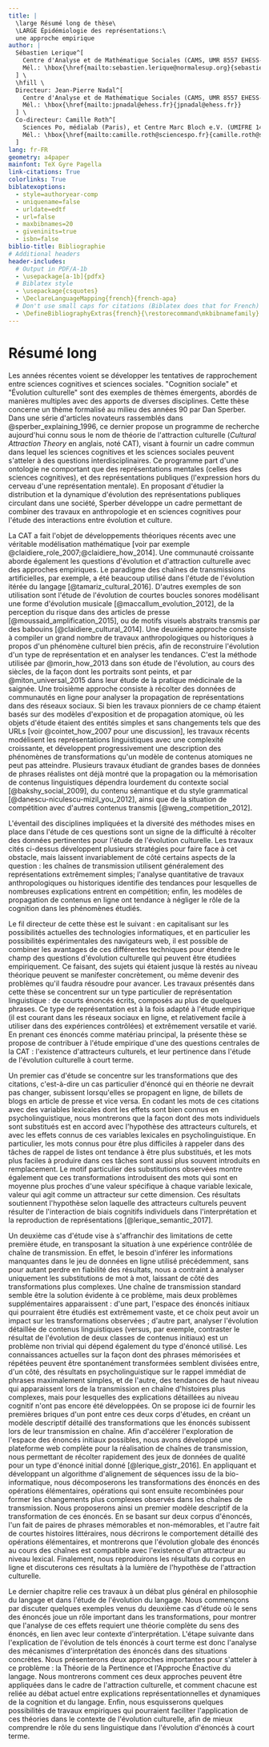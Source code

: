 ```yaml
---
title: |
  \large Résumé long de thèse\
  \LARGE Épidémiologie des représentations:\
  une approche empirique
author: |
  Sébastien Lerique^[
    Centre d'Analyse et de Mathématique Sociales (CAMS, UMR 8557 EHESS-CNRS, Paris).
    Mél.: \hbox{\href{mailto:sebastien.lerique@normalesup.org}{sebastien.lerique@normalesup.org}}.
  ] \
  \hfill \
  Directeur: Jean-Pierre Nadal^[
    Centre d'Analyse et de Mathématique Sociales (CAMS, UMR 8557 EHESS-CNRS, Paris), et Laboratoire de Physique Statistique (LPS, UMR 8550 CNRS-ENS-UPMC-Univ. Paris Diderot, Paris).
    Mél.: \hbox{\href{mailto:jpnadal@ehess.fr}{jpnadal@ehess.fr}}
  ] \
  Co-directeur: Camille Roth^[
    Sciences Po, médialab (Paris), et Centre Marc Bloch e.V. (UMIFRE 14 CNRS-MAEE, Berlin).
    Mél.: \hbox{\href{mailto:camille.roth@sciencespo.fr}{camille.roth@sciencespo.fr}}
  ]
lang: fr-FR
geometry: a4paper
mainfont: TeX Gyre Pagella
link-citations: True
colorlinks: True
biblatexoptions:
  - style=authoryear-comp
  - uniquename=false
  - urldate=edtf
  - url=false
  - maxbibnames=20
  - giveninits=true
  - isbn=false
biblio-title: Bibliographie
# Additional headers
header-includes:
  # Output in PDF/A-1b
  - \usepackage[a-1b]{pdfx}
  # Biblatex style
  - \usepackage{csquotes}
  - \DeclareLanguageMapping{french}{french-apa}
  # Don't use small caps for citations (Biblatex does that for French)
  - \DefineBibliographyExtras{french}{\restorecommand\mkbibnamefamily}
---
```


# Résumé long

Les années récentes voient se développer les tentatives de rapprochement entre sciences cognitives et sciences sociales.
"Cognition sociale" et "Évolution culturelle" sont des exemples de thèmes émergents, abordés de manières multiples avec des apports de diverses disciplines.
Cette thèse concerne un thème formalisé au milieu des années 90 par Dan Sperber.
Dans une série d'articles novateurs rassemblés dans @sperber_explaining_1996, ce dernier propose un programme de recherche aujourd'hui connu sous le nom de théorie de l'attraction culturelle (*Cultural Attraction Theory* en anglais, noté CAT), visant à fournir un cadre commun dans lequel les sciences cognitives et les sciences sociales peuvent s'atteler à des questions interdisciplinaires.
Ce programme part d'une ontologie ne comportant que des représentations mentales (celles des sciences cognitives), et des représentations publiques (l'expression hors du cerveau d'une représentation mentale).
En proposant d'étudier la distribution et la dynamique d'évolution des représentations publiques circulant dans une société, Sperber développe un cadre permettant de combiner des travaux en anthropologie et en sciences cognitives pour l'étude des interactions entre évolution et culture.

La CAT a fait l'objet de développements théoriques récents avec une véritable modélisation mathématique [voir par exemple @claidiere_role_2007;@claidiere_how_2014].
Une communauté croissante aborde également les questions d'évolution et d'attraction culturelle avec des approches empiriques.
Le paradigme des chaînes de transmissions artificielles, par exemple, a été beaucoup utilisé dans l'étude de l'évolution itérée du langage [@tamariz_cultural_2016].
D'autres exemples de son utilisation sont l'étude de l'évolution de courtes boucles sonores modélisant une forme d'évolution musicale [@maccallum_evolution_2012], de la perception du risque dans des articles de presse [@moussaid_amplification_2015], ou de motifs visuels abstraits transmis par des babouins [@claidiere_cultural_2014].
Une deuxième approche consiste à compiler un grand nombre de travaux anthropologiques ou historiques à propos d'un phénomène culturel bien précis, afin de reconstruire l'évolution d'un type de représentation et en analyser les tendances.
C'est la méthode utilisée par @morin_how_2013 dans son étude de l'évolution, au cours des siècles, de la façon dont les portraits sont peints, et par @miton_universal_2015 dans leur étude de la pratique médicinale de la saignée.
Une troisième approche consiste à récolter des données de communautés en ligne pour analyser la propagation de représentations dans des réseaux sociaux.
Si bien les travaux pionniers de ce champ étaient basés sur des modèles d'exposition et de propagation atomique, où les objets d'étude étaient des entités simples et sans changements tels que des URLs [voir @cointet_how_2007 pour une discussion], les travaux récents modélisent les représentations linguistiques avec une complexité croissante, et développent progressivement une description des phénomènes de transformations qu'un modèle de contenus atomiques ne peut pas atteindre.
Plusieurs travaux étudiant de grandes bases de données de phrases réalistes ont déjà montré que la propagation ou la mémorisation de contenus linguistiques dépendra lourdement du contexte social [@bakshy_social_2009], du contenu sémantique et du style grammatical [@danescu-niculescu-mizil_you_2012], ainsi que de la situation de compétition avec d'autres contenus transmis [@weng_competition_2012].

L'éventail des disciplines impliquées et la diversité des méthodes mises en place dans l'étude de ces questions sont un signe de la difficulté à récolter des données pertinentes pour l'étude de l'évolution culturelle.
Les travaux cités ci-dessus développent plusieurs stratégies pour faire face à cet obstacle, mais laissent invariablement de côté certains aspects de la question :
les chaînes de transmission utilisent généralement des représentations extrêmement simples;
l'analyse quantitative de travaux anthropologiques ou historiques identifie des tendances pour lesquelles de nombreuses explications entrent en compétition;
enfin, les modèles de propagation de contenus en ligne ont tendance à négliger le rôle de la cognition dans les phénomènes étudiés.

Le fil directeur de cette thèse est le suivant :
en capitalisant sur les possibilités actuelles des technologies informatiques, et en particulier les possibilités expérimentales des navigateurs web, il est possible de combiner les avantages de ces différentes techniques pour étendre le champ des questions d'évolution culturelle qui peuvent être étudiées empiriquement.
Ce faisant, des sujets qui étaient jusque là restés au niveau théorique peuvent se manifester concrètement, ou même devenir des problèmes qu'il faudra résoudre pour avancer.
Les travaux présentés dans cette thèse se concentrent sur un type particulier de représentation linguistique :
de courts énoncés écrits, composés au plus de quelques phrases.
Ce type de représentation est à la fois adapté à l'étude empirique (il est courant dans les réseaux sociaux en ligne, et relativement facile à utiliser dans des expériences contrôlées) et extrêmement versatile et varié.
En prenant ces énoncés comme matériau principal, la présente thèse se propose de contribuer à l'étude empirique d'une des questions centrales de la CAT :
l'existence d'attracteurs culturels, et leur pertinence dans l'étude de l'évolution culturelle à court terme.

Un premier cas d'étude se concentre sur les transformations que des citations, c'est-à-dire un cas particulier d'énoncé qui en théorie ne devrait pas changer, subissent lorsqu'elles se propagent en ligne, de billets de blogs en article de presse et vice versa.
En codant les mots de ces citations avec des variables lexicales dont les effets sont bien connus en psycholinguistique, nous montrerons que la façon dont des mots individuels sont substitués est en accord avec l'hypothèse des attracteurs culturels, et avec les effets connus de ces variables lexicales en psycholinguistique.
En particulier, les mots connus pour être plus difficiles à rappeler dans des tâches de rappel de listes ont tendance à être plus substitués, et les mots plus faciles à produire dans ces tâches sont aussi plus souvent introduits en remplacement.
Le motif particulier des substitutions observées montre également que ces transformations introduisent des mots qui sont en moyenne plus proches d'une valeur spécifique à chaque variable lexicale, valeur qui agit comme un attracteur sur cette dimension.
Ces résultats soutiennent l'hypothèse selon laquelle des attracteurs culturels peuvent résulter de l'interaction de biais cognitifs individuels dans l'interprétation et la reproduction de représentations [@lerique_semantic_2017].

Un deuxième cas d'étude vise à s'affranchir des limitations de cette première étude, en transposant la situation à une expérience contrôlée de chaîne de transmission.
En effet, le besoin d'inférer les informations manquantes dans le jeu de données en ligne utilisé précédemment, sans pour autant perdre en fiabilité des résultats, nous a contraint à analyser uniquement les substitutions de mot à mot, laissant de côté des transformations plus complexes.
Une chaîne de transmission standard semble être la solution évidente à ce problème, mais deux problèmes supplémentaires apparaissent :
d'une part, l'espace des énoncés initiaux qui pourraient être étudiés est extrêmement vaste, et ce choix peut avoir un impact sur les transformations observées ;
d'autre part, analyser l'évolution détaillée de contenus linguistiques (versus, par exemple, contraster le résultat de l'évolution de deux classes de contenus initiaux) est un problème non trivial qui dépend également du type d'énoncé utilisé.
Les connaissances actuelles sur la façon dont des phrases mémorisées et répétées peuvent être spontanément transformées semblent divisées entre, d'un côté, des résultats en psycholinguistique sur le rappel immédiat de phrases maximalement simples, et de l'autre, des tendances de haut niveau qui apparaissent lors de la transmission en chaîne d'histoires plus complexes, mais pour lesquelles des explications détaillées au niveau cognitif n'ont pas encore été développées.
On se propose ici de fournir les premières briques d'un pont entre ces deux corps d'études, en créant un modèle descriptif détaillé des transformations que les énoncés subissent lors de leur transmission en chaîne.
Afin d'accélérer l'exploration de l'espace des énoncés initiaux possibles, nous avons développé une plateforme web complète pour la réalisation de chaînes de transmission, nous permettant de récolter rapidement des jeux de données de qualité pour un type d'énoncé initial donné [@lerique_gistr_2016].
En appliquant et développant un algorithme d'alignement de séquences issu de la bio-informatique, nous décomposerons les transformations des énoncés en des opérations élémentaires, opérations qui sont ensuite recombinées pour former les changements plus complexes observés dans les chaînes de transmission.
Nous proposerons ainsi un premier modèle descriptif de la transformation de ces énoncés.
En se basant sur deux corpus d'énoncés, l'un fait de paires de phrases mémorables et non-mémorables, et l'autre fait de courtes histoires littéraires, nous décrirons le comportement détaillé des opérations élémentaires, et montrerons que l'évolution globale des énoncés au cours des chaînes est compatible avec l'existence d'un attracteur au niveau lexical.
Finalement, nous reproduirons les résultats du corpus en ligne et discuterons ces résultats à la lumière de l'hypothèse de l'attraction culturelle.

Le dernier chapitre relie ces travaux à un débat plus général en philosophie du langage et dans l'étude de l'évolution du langage.
Nous commençons par discuter quelques exemples venus du deuxième cas d'étude où le sens des énoncés joue un rôle important dans les transformations, pour montrer que l'analyse de ces effets requiert une théorie complète du sens des énoncés, en lien avec leur contexte d'interprétation.
L'étape suivante dans l'explication de l'évolution de tels énoncés à court terme est donc l'analyse des mécanismes d'interprétation des énoncés dans des situations concrètes.
Nous présenterons deux approches importantes pour s'atteler à ce problème :
la Théorie de la Pertinence et l'Approche Énactive du langage.
Nous montrerons comment ces deux approches peuvent être appliquées dans le cadre de l'attraction culturelle, et comment chacune est reliée au débat actuel entre explications représentationnelles et dynamiques de la cognition et du langage.
Enfin, nous esquisserons quelques possibilités de travaux empiriques qui pourraient faciliter l'application de ces théories dans le contexte de l'évolution culturelle, afin de mieux comprendre le rôle du sens linguistique dans l'évolution d'énoncés à court terme.
